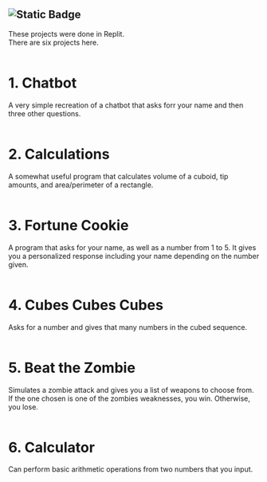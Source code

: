 ## ![Static Badge](https://img.shields.io/badge/Projects-Python-chartreuse)
These projects were done in Replit.<br>
There are six projects here.<br><br>
# 1. Chatbot<br>
A very simple recreation of a chatbot that asks forr your name and then three other questions.<br><br>
# 2. Calculations<br>
A somewhat useful program that calculates volume of a cuboid, tip amounts, and area/perimeter of a rectangle.<br><br>
# 3. Fortune Cookie<br>
A program that asks for your name, as well as a number from 1 to 5. It gives you a personalized response including your name depending on the number given.<br><br>
# 4. Cubes Cubes Cubes<br>
Asks for a number and gives that many numbers in the cubed sequence.<br><br>
# 5. Beat the Zombie<br>
Simulates a zombie attack and gives you a list of weapons to choose from. If the one chosen is one of the zombies weaknesses, you win. Otherwise, you lose.<br><br>
# 6. Calculator<br>
Can perform basic arithmetic operations from two numbers that you input. 
